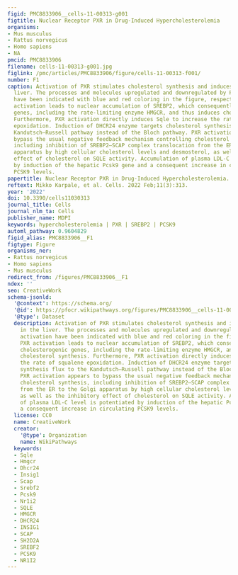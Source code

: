 ```yaml
---
figid: PMC8833906__cells-11-00313-g001
figtitle: Nuclear Receptor PXR in Drug-Induced Hypercholesterolemia
organisms:
- Mus musculus
- Rattus norvegicus
- Homo sapiens
- NA
pmcid: PMC8833906
filename: cells-11-00313-g001.jpg
figlink: /pmc/articles/PMC8833906/figure/cells-11-00313-f001/
number: F1
caption: Activation of PXR stimulates cholesterol synthesis and induces Pcsk9 in the
  liver. The processes and molecules upregulated and downregulated by PXR activation
  have been indicated with blue and red coloring in the figure, respectively. PXR
  activation leads to nuclear accumulation of SREBP2, which consequently induces cholesterogenic
  genes, including the rate-limiting enzyme HMGCR, and thus induces cholesterol synthesis.
  Furthermore, PXR activation directly induces Sqle to increase the rate of squalene
  epoxidation. Induction of DHCR24 enzyme targets cholesterol synthesis flux to the
  Kandutsch–Russell pathway instead of the Bloch pathway. PXR activation appears to
  bypass the usual negative feedback mechanism controlling cholesterol synthesis,
  including inhibition of SREBP2–SCAP complex translocation from the ER to the Golgi
  apparatus by high cellular cholesterol levels and desmosterol, as well as the inhibitory
  effect of cholesterol on SQLE activity. Accumulation of plasma LDL-C level is potentiated
  by induction of the hepatic Pcsk9 gene and a consequent increase in circulating
  PCSK9 levels.
papertitle: Nuclear Receptor PXR in Drug-Induced Hypercholesterolemia.
reftext: Mikko Karpale, et al. Cells. 2022 Feb;11(3):313.
year: '2022'
doi: 10.3390/cells11030313
journal_title: Cells
journal_nlm_ta: Cells
publisher_name: MDPI
keywords: hypercholesterolemia | PXR | SREBP2 | PCSK9
automl_pathway: 0.9604829
figid_alias: PMC8833906__F1
figtype: Figure
organisms_ner:
- Rattus norvegicus
- Homo sapiens
- Mus musculus
redirect_from: /figures/PMC8833906__F1
ndex: ''
seo: CreativeWork
schema-jsonld:
  '@context': https://schema.org/
  '@id': https://pfocr.wikipathways.org/figures/PMC8833906__cells-11-00313-g001.html
  '@type': Dataset
  description: Activation of PXR stimulates cholesterol synthesis and induces Pcsk9
    in the liver. The processes and molecules upregulated and downregulated by PXR
    activation have been indicated with blue and red coloring in the figure, respectively.
    PXR activation leads to nuclear accumulation of SREBP2, which consequently induces
    cholesterogenic genes, including the rate-limiting enzyme HMGCR, and thus induces
    cholesterol synthesis. Furthermore, PXR activation directly induces Sqle to increase
    the rate of squalene epoxidation. Induction of DHCR24 enzyme targets cholesterol
    synthesis flux to the Kandutsch–Russell pathway instead of the Bloch pathway.
    PXR activation appears to bypass the usual negative feedback mechanism controlling
    cholesterol synthesis, including inhibition of SREBP2–SCAP complex translocation
    from the ER to the Golgi apparatus by high cellular cholesterol levels and desmosterol,
    as well as the inhibitory effect of cholesterol on SQLE activity. Accumulation
    of plasma LDL-C level is potentiated by induction of the hepatic Pcsk9 gene and
    a consequent increase in circulating PCSK9 levels.
  license: CC0
  name: CreativeWork
  creator:
    '@type': Organization
    name: WikiPathways
  keywords:
  - Sqle
  - Hmgcr
  - Dhcr24
  - Insig1
  - Scap
  - Srebf2
  - Pcsk9
  - Nr1i2
  - SQLE
  - HMGCR
  - DHCR24
  - INSIG1
  - SCAP
  - SH2D2A
  - SREBF2
  - PCSK9
  - NR1I2
---
```

